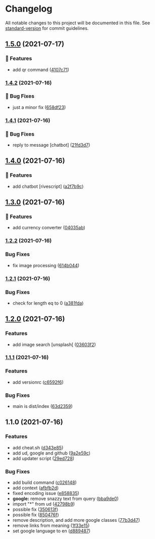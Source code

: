# Changelog

All notable changes to this project will be documented in this file. See [standard-version](https://github.com/conventional-changelog/standard-version) for commit guidelines.

## [1.5.0](https://github.com/xencodes/snazzybot/compare/v1.4.2...v1.5.0) (2021-07-17)


### 🎉 Features

* add qr command ([4107c71](https://github.com/xencodes/snazzybot/commits/4107c71f85d8f2e93d67954529afc3eefcc32f89))

### [1.4.2](https://github.com/xencodes/snazzybot/compare/v1.4.1...v1.4.2) (2021-07-16)


### 🐛 Bug Fixes

* just a minor fix ([658df23](https://github.com/xencodes/snazzybot/commits/658df23a5f11967cc95c88bf93ade7aaa2205035))

### [1.4.1](https://github.com/xencodes/snazzybot/compare/v1.4.0...v1.4.1) (2021-07-16)


### 🐛 Bug Fixes

* reply to message [chatbot] ([21fd3d7](https://github.com/xencodes/snazzybot/commits/21fd3d75009fbbd09fd2f76de837c269daec8379))

## [1.4.0](https://github.com/xencodes/snazzybot/compare/v1.3.0...v1.4.0) (2021-07-16)


### 🎉 Features

* add chatbot [rivescript] ([a2f7b9c](https://github.com/xencodes/snazzybot/commits/a2f7b9cdb918deb8e7ab1c9d21df34d094b67940))

## [1.3.0](https://github.com/xencodes/snazzybot/compare/v1.2.2...v1.3.0) (2021-07-16)


### 🎉 Features

* add currency converter ([04035ab](https://github.com/xencodes/snazzybot/commits/04035abb2936cfa5e1f7a1777adce4501cdcdc4b))

### [1.2.2](https://github.com/xencodes/snazzybot/compare/v1.2.1...v1.2.2) (2021-07-16)


### Bug Fixes

* fix image processing ([614b044](https://github.com/xencodes/snazzybot/commits/614b044d7fc9820833e89473763b4ed2f44bfc51))

### [1.2.1](https://github.com/xencodes/snazzybot/compare/v1.2.0...v1.2.1) (2021-07-16)


### Bug Fixes

* check for length eq to 0 ([a381fda](https://github.com/xencodes/snazzybot/commits/a381fda390dd18ac9ea701f699ca2869563cd3ea))

## [1.2.0](https://github.com/xencodes/snazzybot/compare/v1.1.1...v1.2.0) (2021-07-16)


### Features

* add image search [unsplash[ ([03603f2](https://github.com/xencodes/snazzybot/commits/03603f2dec90f5e8a6709f0d8cca02ee842997ac))

### [1.1.1](https://github.com/xencodes/snazzybot/compare/v1.1.0...v1.1.1) (2021-07-16)


### Features

* add versionrc ([c6592f6](https://github.com/xencodes/snazzybot/commits/c6592f6fb6f50ce6af948a9931d6c84a2cbcdcb8))


### Bug Fixes

* main is dist/index ([63d2359](https://github.com/xencodes/snazzybot/commits/63d2359aee9c351208bfe7cd488adc13552c3ed1))

## 1.1.0 (2021-07-16)


### Features

* add cheat.sh ([d343e85](https://github.com/xencodes/snazzybot/commit/d343e859746f305096b5d490a982a79bdd4d11be))
* add ud, google and github ([9a2e59c](https://github.com/xencodes/snazzybot/commit/9a2e59cb198132ac6f62d4aa07b100b6deec1fcc))
* add updater script ([29ed728](https://github.com/xencodes/snazzybot/commit/29ed728b50dfbfd280a6fe0c6d4f8015f1a7c6c7))


### Bug Fixes

* add build command ([c026148](https://github.com/xencodes/snazzybot/commit/c026148df841e2b77dcd3b5c8fb3bec76a2de917))
* add context ([afbfb2d](https://github.com/xencodes/snazzybot/commit/afbfb2d36527904bc5c8f9f7293fe1c2a88acdfe))
* fixed encoding issue ([e858835](https://github.com/xencodes/snazzybot/commit/e85883554bd513dd5a370ac575d8008afbd700d1))
* **google:** remove snazzy text from query ([bba9de0](https://github.com/xencodes/snazzybot/commit/bba9de0a31a485a2377d0b6c6e1a1d676ae43071))
* import "*" from ud ([42798b9](https://github.com/xencodes/snazzybot/commit/42798b99f2b9dcc162df3f879747b721312f3015))
* possible fix ([350613f](https://github.com/xencodes/snazzybot/commit/350613f6e1ab1d48b5693e5d6223f0643cd91705))
* possible fix ([850476f](https://github.com/xencodes/snazzybot/commit/850476f1667019e5d39bfcdcdae76a17456ac4d6))
* remove description, and add more google classes ([77b3d47](https://github.com/xencodes/snazzybot/commit/77b3d473b997ed05baf170f8db97bd0049a42e42))
* remove links from meaning ([1f33e15](https://github.com/xencodes/snazzybot/commit/1f33e15b084024b43f71e9eaba5237fec667b76c))
* set google language to en ([d889487](https://github.com/xencodes/snazzybot/commit/d889487889aacc7435ef30db8cbb74632cb9640a))
